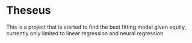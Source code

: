 # Theseus
This is a project  that is started to find the best fitting model given equity, currently only limited to linear regression and neural regression

